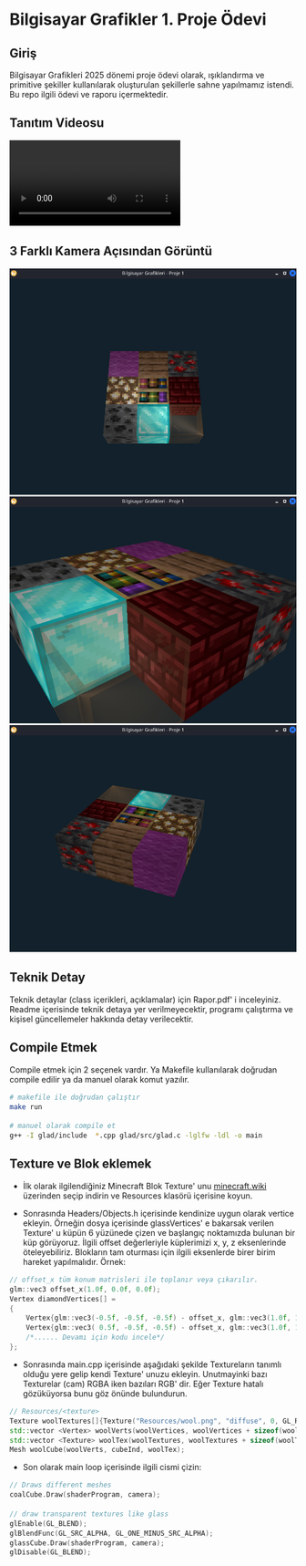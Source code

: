# Bilgisayar Grafikler 1. Proje Ödevi

## Giriş
Bilgisayar Grafikleri 2025 dönemi proje ödevi olarak, ışıklandırma ve primitive şekiller kullanılarak oluşturulan şekillerle sahne yapılmamız istendi. Bu repo ilgili ödevi ve raporu içermektedir.

## Tanıtım Videosu
<video controls src="Video/Video.mp4" title="Title"></video>

## 3 Farklı Kamera Açısından Görüntü
![1. Kamera Açısı](SS/0.png)
![2. Kamera Açısı](SS/1.png)
![3. Kamera Açısı](SS/2.png)

## Teknik Detay
Teknik detaylar (class içerikleri, açıklamalar) için Rapor.pdf' i inceleyiniz. Readme içerisinde teknik detaya yer verilmeyecektir, programı çalıştırma ve kişisel güncellemeler hakkında detay verilecektir.

## Compile Etmek
Compile etmek için 2 seçenek vardır. Ya Makefile kullanılarak doğrudan compile edilir ya da manuel olarak komut yazılır.
```bash
# makefile ile doğrudan çalıştır
make run

# manuel olarak compile et
g++ -I glad/include  *.cpp glad/src/glad.c -lglfw -ldl -o main
```

## Texture ve Blok eklemek
- İlk olarak ilgilendiğiniz Minecraft Blok Texture' unu [minecraft.wiki](https://minecraft.wiki/w/Category:Block_textures) üzerinden seçip indirin ve Resources klasörü içerisine koyun.

- Sonrasında Headers/Objects.h içerisinde kendinize uygun olarak vertice ekleyin. Örneğin dosya içerisinde glassVertices' e bakarsak verilen Texture' u küpün 6 yüzünede çizen ve başlangıç noktamızda bulunan bir küp görüyoruz. İlgili offset değerleriyle küplerimizi x, y, z eksenlerinde öteleyebiliriz. Blokların tam oturması için ilgili eksenlerde birer birim hareket yapılmalıdır. Örnek:
```cpp
// offset_x tüm konum matrisleri ile toplanır veya çıkarılır.
glm::vec3 offset_x(1.0f, 0.0f, 0.0f);
Vertex diamondVertices[] =
{ 
    Vertex{glm::vec3(-0.5f, -0.5f, -0.5f) - offset_x, glm::vec3(1.0f, 1.0f, 1.0f), glm::vec3(0.0f, 0.0f, -1.0f), glm::vec2(0.0f, 0.0f)},  // Bottom-left
    Vertex{glm::vec3( 0.5f, -0.5f, -0.5f) - offset_x, glm::vec3(1.0f, 1.0f, 1.0f), glm::vec3(0.0f, 0.0f, -1.0f), glm::vec2(1.0f, 0.0f)},  // Bottom-right
    /*...... Devamı için kodu incele*/
};
```

- Sonrasında main.cpp içerisinde aşağıdaki şekilde Textureların tanımlı olduğu yere gelip kendi Texture' unuzu ekleyin. Unutmayinki bazı Texturelar (cam) RGBA iken bazıları RGB' dir. Eğer Texture hatalı gözüküyorsa bunu göz önünde bulundurun.
```cpp
// Resources/<texture>
Texture woolTextures[]{Texture("Resources/wool.png", "diffuse", 0, GL_RGB, GL_UNSIGNED_BYTE)};
std::vector <Vertex> woolVerts(woolVertices, woolVertices + sizeof(woolVertices) / sizeof(Vertex));
std::vector <Texture> woolTex(woolTextures, woolTextures + sizeof(woolTextures) / sizeof(Texture));
Mesh woolCube(woolVerts, cubeInd, woolTex);
```

- Son olarak main loop içerisinde ilgili cismi çizin:
```cpp
// Draws different meshes
coalCube.Draw(shaderProgram, camera);
		
// draw transparent textures like glass
glEnable(GL_BLEND);
glBlendFunc(GL_SRC_ALPHA, GL_ONE_MINUS_SRC_ALPHA);
glassCube.Draw(shaderProgram, camera);
glDisable(GL_BLEND);
```

